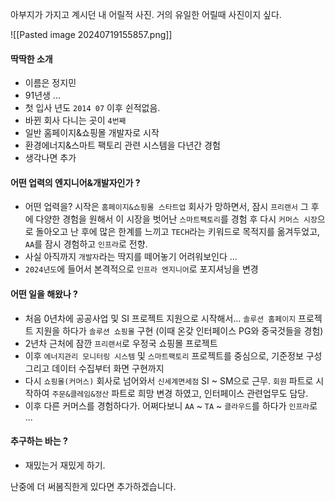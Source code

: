 아부지가 가지고 계시던 내 어릴적 사진.
거의 유일한 어릴때 사진이지 싶다.

![[Pasted image 20240719155857.png]]

#### 딱딱한 소개

- 이름은 정지민
- 91년생 ...
- 첫 입사 년도 `2014 07` 이후 쉰적없음.
- 바뀐 회사 다니는 곳이 `4번째`
- 일반 홈페이지&쇼핑몰 개발자로 시작
- 환경에너지&스마트 팩토리 관련 시스템을 다년간 경험
- 생각나면 추가

#### 어떤 업력의 엔지니어&개발자인가 ?

- 어떤 업력을? 시작은 `홈페이지&쇼핑몰 스타트업` 회사가 망하면서, 잠시 `프리랜서` 그 후에 다양한 경험을 원해서 이 시장을 벗어난 `스마트팩토리`를 경험 후 다시 `커머스 시장`으로 돌아오고 난 후에 많은 한계를 느끼고 `TECH`라는 키워드로 목적지를 옮겨두었고, `AA`를 잠시 경험하고 `인프라`로 전향.
- 사실 아직까지 `개발자`라는 딱지를 떼어놓기 어려워보인다 ...
- `2024년도`에 들어서 본격적으로 `인프라 엔지니어`로 포지셔닝을 변경

#### 어떤 일을 해왔나 ?

- 처음 0년차에 공공사업 및 SI 프로젝트 지원으로 시작해서... `솔루션 홈페이지` 프로젝트 지원을 하다가 `솔루션 쇼핑몰` 구현 (이때 온갖 인터페이스 PG와 중국것들을 경험)
- 2년차 근처에 잠깐 `프리랜서`로 우정국 쇼핑몰 프로젝트
- 이후 `에너지관리 모니터링 시스템` 및 `스마트팩토리` 프로젝트를 중심으로, 기준정보 구성 그리고 데이터 수집부터 화면 구현까지
- 다시 `쇼핑몰(커머스)` 회사로 넘어와서 `신세계면세점` SI ~ SM으로 근무. `회원` 파트로 시작하여 `주문&클레임&정산` 파트로 희망 변경 하였고, 인터페이스 관련업무도 담당.
- 이후 다른 커머스를 경험하다가. 어쩌다보니 `AA` ~ `TA` ~ `클라우드`를 하다가 `인프라`로 ...

#### 추구하는 바는 ?

- 재밌는거 재밌게 하기.

난중에 더 써봄직한게 있다면 추가하겠습니다.
